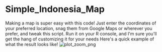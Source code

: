 # Simple_Indonesia_Map
Making a map is super easy with this code! Just enter the coordinates of your preferred location, snag them from Google Maps or wherever you prefer, and tweak this script. Run it on your R console, and I'm sure you'll get the hang of customizing it for your needs
Here's a quick example of what the result looks like!
![plot_zoom_png](https://github.com/indriatmoko07/Simple_Indonesia_Map/assets/88871879/1b939d4d-ecee-4f33-9527-27be49fa4f29)

